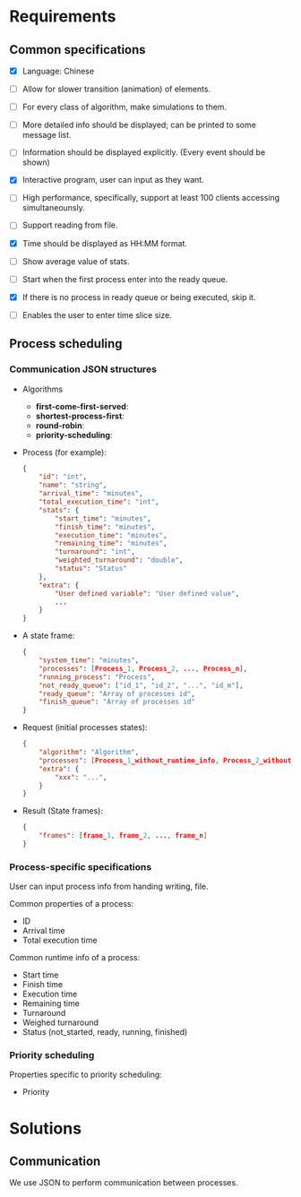 # Requirements

## Common specifications

- [x] Language: Chinese
- [ ] Allow for slower transition (animation) of elements.
- [ ] For every class of algorithm, make simulations to them.
- [ ] More detailed info should be displayed; can be printed to some message list.
- [ ] Information should be displayed explicitly. (Every event should be shown)
- [x] Interactive program, user can input as they want.
- [ ] High performance, specifically, support at least 100 clients accessing simultaneounsly.
- [ ] Support reading from file.
- [x] Time should be displayed as HH:MM format.
- [ ] Show average value of stats.
- [ ] Start when the first process enter into the ready queue.
- [x] If there is no process in ready queue or being executed, skip it.  
- [ ] Enables the user to enter time slice size.


## Process scheduling

### Communication JSON structures

-   Algorithms
    -   **first-come-first-served**: 
    -   **shortest-process-first**: 
    -   **round-robin**: 
    -   **priority-scheduling**: 

-   Process (for example):
    ```json
    {
        "id": "int",
        "name": "string",
        "arrival_time": "minutes",
        "total_execution_time": "int",
        "stats": {
            "start_time": "minutes",
            "finish_time": "minutes",
            "execution_time": "minutes",
            "remaining_time": "minutes",
            "turnaround": "int",
            "weighted_turnaround": "double",
            "status": "Status"
        },
        "extra": {
            "User defined variable": "User defined value",
            ...
        }
    }
    ```
-   A state frame:
    ```json
    {
        "system_time": "minutes",
        "processes": [Process_1, Process_2, ..., Process_n],
        "running_process": "Process",
        "not_ready_queue": ["id_1", "id_2", "...", "id_m"],
        "ready_queue": "Array of processes id",
        "finish_queue": "Array of processes id"
    }
    ```
-   Request (initial processes states):
    ```json
    {
        "algorithm": "Algorithm",
        "processes": [Process_1_without_runtime_info, Process_2_without_runtime_info, ..., Process_n_without_runtime_info],
        "extra": {
            "xxx": "...",
        }
    }
    ```
-   Result (State frames):
    ```json
    {
        "frames": [frame_1, frame_2, ..., frame_n]
    }
    ```

### Process-specific specifications

User can input process info from handing writing, file.

Common properties of a process:
- ID
- Arrival time
- Total execution time

Common runtime info of a process:
- Start time
- Finish time
- Execution time
- Remaining time
- Turnaround
- Weighed turnaround
- Status (not_started, ready, running, finished)

### Priority scheduling

Properties specific to priority scheduling:
- Priority


# Solutions

## Communication

We use JSON to perform communication between processes.
